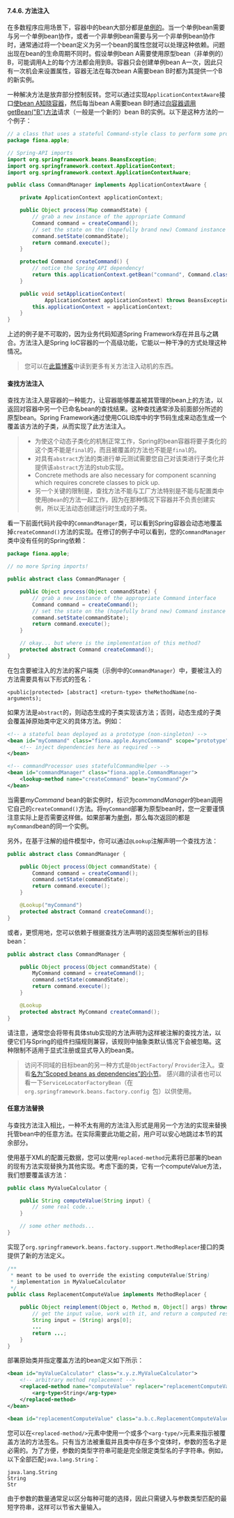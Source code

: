 #### 7.4.6. 方法注入

在多数程序应用场景下，容器中的bean大部分都是[单例的](7.5.1.The_singleton_scope.md)。当一个单例bean需要与另一个单例bean协作，或者一个非单例bean需要与另一个非单例bean协作时，通常通过将一个bean定义为另一个bean的属性您就可以处理这种依赖。问题出现在bean的生命周期不同时。假设单例bean A需要使用原型bean（非单例的）B，可能调用A上的每个方法都会用到B。容器只会创建单例bean A一次，因此只有一次机会来设置属性，容器无法在每次bean A需要bean B时都为其提供一个B的新实例。

一种解决方法是放弃部分控制反转。您可以通过实现`ApplicationContextAware`接口[使bean A知晓容器](7.6.2.ApplicationContextAware_and_BeanNameAware.md)，然后每当bean A需要bean B时通过[向容器调用getBean("B")方法](7.2.3.Using_the_container.md)请求（一般是一个新的）bean B的实例。以下是这种方法的一个例子：

```java
// a class that uses a stateful Command-style class to perform some processing
package fiona.apple;

// Spring-API imports
import org.springframework.beans.BeansException;
import org.springframework.context.ApplicationContext;
import org.springframework.context.ApplicationContextAware;

public class CommandManager implements ApplicationContextAware {

    private ApplicationContext applicationContext;

    public Object process(Map commandState) {
        // grab a new instance of the appropriate Command
        Command command = createCommand();
        // set the state on the (hopefully brand new) Command instance
        command.setState(commandState);
        return command.execute();
    }

    protected Command createCommand() {
        // notice the Spring API dependency!
        return this.applicationContext.getBean("command", Command.class);
    }

    public void setApplicationContext(
            ApplicationContext applicationContext) throws BeansException {
        this.applicationContext = applicationContext;
    }
}
```

上述的例子是不可取的，因为业务代码知道Spring Framework存在并且与之耦合。方法注入是Spring IoC容器的一个高级功能，它能以一种干净的方式处理这种情况。

>您可以在[此篇博客](https://spring.io/blog/2004/08/06/method-injection/)中读到更多有关方法注入动机的东西。

#### 查找方法注入

查找方法注入是容器的一种能力，让容器能够覆盖被其管理的bean上的方法，以返回对容器中另一个已命名bean的查找结果。这种查找通常涉及前面部分所述的原型bean。Spring Framework通过使用CGLIB库中的字节码生成来动态生成一个覆盖该方法的子类，从而实现了此方法注入。

>- 为使这个动态子类化的机制正常工作，Spring的bean容器将要子类化的这个类不能是`final`的，而且被覆盖的方法也不能是`final`的。
>- 对具有`abstract`方法的类进行单元测试需要您自己对该类进行子类化并提供该`abstract`方法的stub实现。
>- Concrete methods are also necessary for component scanning which requires concrete classes to pick up.
>- 另一个关键的限制是，查找方法不能与工厂方法特别是不能与配置类中使用`@Bean`的方法一起工作，因为在那种情况下容器并不负责创建实例，所以无法动态创建运行时生成的子类。

看一下前面代码片段中的`CommandManager`类，可以看到Spring容器会动态地覆盖掉`createCommand()`方法的实现。在修订的例子中可以看到，您的`CommandManager`类中没有任何的Spring依赖：

```java
package fiona.apple;

// no more Spring imports!

public abstract class CommandManager {

    public Object process(Object commandState) {
        // grab a new instance of the appropriate Command interface
        Command command = createCommand();
        // set the state on the (hopefully brand new) Command instance
        command.setState(commandState);
        return command.execute();
    }

    // okay... but where is the implementation of this method?
    protected abstract Command createCommand();
}
```

在包含要被注入的方法的客户端类（示例中的`CommandManager`）中，要被注入的方法需要具有以下形式的签名：

```
<public|protected> [abstract] <return-type> theMethodName(no-arguments);
```

如果方法是`abstract`的，则动态生成的子类实现该方法；否则，动态生成的子类会覆盖掉原始类中定义的具体方法。例如：

```xml
<!-- a stateful bean deployed as a prototype (non-singleton) -->
<bean id="myCommand" class="fiona.apple.AsyncCommand" scope="prototype">
    <!-- inject dependencies here as required -->
</bean>

<!-- commandProcessor uses statefulCommandHelper -->
<bean id="commandManager" class="fiona.apple.CommandManager">
    <lookup-method name="createCommand" bean="myCommand"/>
</bean>
```

当需要*myCommand* bean的新实例时，标识为*commandManager*的bean调用它自己的`createCommand()`方法。将`myCommand`部署为原型bean时，您一定要谨慎注意实际上是否需要这样做。如果部署为[单例](7.5.1.The_singleton_scope.md)，那么每次返回的都是`myCommand`bean的同一个实例。

另外，在基于注解的组件模型中，你可以通过`@Lookup`注解声明一个查找方法：

```java
public abstract class CommandManager {

    public Object process(Object commandState) {
        Command command = createCommand();
        command.setState(commandState);
        return command.execute();
    }

    @Lookup("myCommand")
    protected abstract Command createCommand();
}
```

或者，更惯用地，您可以依赖于根据查找方法声明的返回类型解析出的目标bean：

```java
public abstract class CommandManager {

    public Object process(Object commandState) {
        MyCommand command = createCommand();
        command.setState(commandState);
        return command.execute();
    }

    @Lookup
    protected abstract MyCommand createCommand();
}
```

请注意，通常您会将带有具体stub实现的方法声明为这样被注解的查找方法，以便它们与Spring的组件扫描规则兼容，该规则中抽象类默认情况下会被忽略。这种限制不适用于显式注册或显式导入的bean类。

>访问不同域的目标bean的另一种方式是`ObjectFactory`/ `Provider`注入。查看[名为“Scoped beans as dependencies”的小节]()。
>感兴趣的读者也可以看一下`ServiceLocatorFactoryBean`（在`org.springframework.beans.factory.config `包）以供使用。

#### 任意方法替换

与查找方法注入相比，一种不太有用的方法注入形式是用另一个方法的实现来替换托管bean中的任意方法。在实际需要此功能之前，用户可以安心地跳过本节的其余部分。

使用基于XML的配置元数据，您可以使用`replaced-method`元素将已部署的bean的现有方法实现替换为其他实现。考虑下面的类，它有一个computeValue方法，我们想要覆盖该方法：

```java
public class MyValueCalculator {

    public String computeValue(String input) {
        // some real code...
    }

    // some other methods...
}
```

实现了`org.springframework.beans.factory.support.MethodReplacer`接口的类提供了新的方法定义。

```java
/**
 * meant to be used to override the existing computeValue(String)
 * implementation in MyValueCalculator
 */
public class ReplacementComputeValue implements MethodReplacer {

    public Object reimplement(Object o, Method m, Object[] args) throws Throwable {
        // get the input value, work with it, and return a computed result
        String input = (String) args[0];
        ...
        return ...;
    }
}
```

部署原始类并指定覆盖方法的bean定义如下所示：

```xml
<bean id="myValueCalculator" class="x.y.z.MyValueCalculator">
    <!-- arbitrary method replacement -->
    <replaced-method name="computeValue" replacer="replacementComputeValue">
        <arg-type>String</arg-type>
    </replaced-method>
</bean>

<bean id="replacementComputeValue" class="a.b.c.ReplacementComputeValue"/>
```

您可以在`<replaced-method/>`元素中使用一个或多个`<arg-type/>`元素来指示被覆盖方法的方法签名。只有当方法被重载并且类中存在多个变体时，参数的签名才是必需的。为了方便，参数的类型字符串可能是完全限定类型名的子字符串。例如，以下全部匹配`java.lang.String`：

```
java.lang.String
String
Str
```

由于参数的数量通常足以区分每种可能的选择，因此只需键入与参数类型匹配的最短字符串，这样可以节省大量输入。

